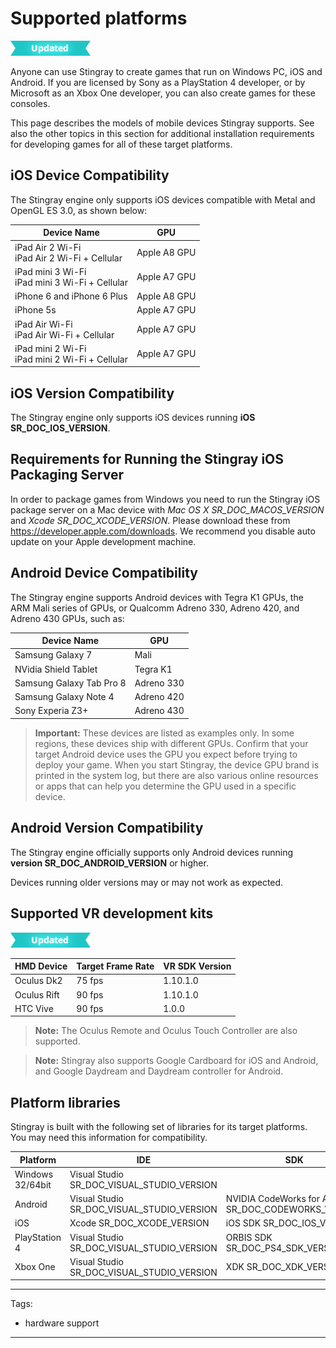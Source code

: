 # Supported platforms

![UPDATED](../images/updated.png)

Anyone can use Stingray to create games that run on Windows PC, iOS and Android. If you are licensed by Sony as a PlayStation 4 developer, or by Microsoft as an Xbox One developer, you can also create games for these consoles.

This page describes the models of mobile devices Stingray supports. See also the other topics in this section for additional installation requirements for developing games for all of these target platforms.

## iOS Device Compatibility

The Stingray engine only supports iOS devices compatible with Metal and OpenGL ES 3.0, as shown below:

| Device Name | GPU |
|---|---|
| iPad Air 2 Wi-Fi<br>iPad Air 2 Wi-Fi + Cellular | Apple A8 GPU |
| iPad mini 3 Wi-Fi<br>iPad mini 3 Wi-Fi + Cellular | Apple A7 GPU |
| iPhone 6 and iPhone 6 Plus | Apple A8 GPU |
| iPhone 5s | Apple A7 GPU |
| iPad Air Wi-Fi<br>iPad Air Wi-Fi + Cellular | Apple A7 GPU |
| iPad mini 2 Wi-Fi<br>iPad mini 2 Wi-Fi + Cellular | Apple A7 GPU |

## iOS Version Compatibility

The Stingray engine only supports iOS devices running **iOS SR_DOC_IOS_VERSION**.

## Requirements for Running the Stingray iOS Packaging Server

In order to package games from Windows you need to run the Stingray iOS package server on a Mac device with *Mac OS X SR_DOC_MACOS_VERSION* and *Xcode SR_DOC_XCODE_VERSION*. Please download these from <https://developer.apple.com/downloads>. We recommend you disable auto update on your Apple development machine. <!-- If you already have a newer version of Xcode installed (Xcode 7), you can simply delete that from your application folder and copy the one you have downloaded from the Apple website there. -->

## Android Device Compatibility

The Stingray engine supports Android devices with Tegra K1 GPUs, the ARM Mali series of GPUs, or Qualcomm Adreno 330, Adreno 420, and Adreno 430 GPUs, such as:

| Device Name | GPU |
|---|---|
| Samsung Galaxy 7 | Mali |
| NVidia Shield Tablet | Tegra K1 |
| Samsung Galaxy Tab Pro 8 | Adreno 330 |
| Samsung Galaxy Note 4 | Adreno 420 |
| Sony Experia Z3+ | Adreno 430 |

> **Important:** These devices are listed as examples only. In some regions, these devices ship with different GPUs.
> Confirm that your target Android device uses the GPU you expect before trying to deploy your game. When you start Stingray, the device GPU brand is printed in the system log, but there are also various online resources or apps that can help you determine the GPU used in a specific device.

## Android Version Compatibility

The Stingray engine officially supports only Android devices running **version SR_DOC_ANDROID_VERSION** or higher.

Devices running older versions may or may not work as expected.

## Supported VR development kits

![UPDATED](../images/updated.png)

| HMD Device | Target Frame Rate | VR SDK Version |
|------------|-------------------|-----|
| Oculus Dk2 | 75 fps            | 1.10.1.0  |
| Oculus Rift | 90 fps            | 1.10.1.0  |
| HTC Vive       | 90 fps            | 1.0.0  |

>**Note:** The Oculus Remote and Oculus Touch Controller are also supported.

>**Note:** Stingray also supports Google Cardboard for iOS and Android, and Google Daydream and Daydream controller for Android.

## Platform libraries

Stingray is built with the following set of libraries for its target platforms. You may need this information for compatibility.

| Platform | IDE | SDK |
|---|---|---|
| Windows 32/64bit | Visual Studio SR_DOC_VISUAL_STUDIO_VERSION | |
| Android | Visual Studio SR_DOC_VISUAL_STUDIO_VERSION | NVIDIA CodeWorks for Android SR_DOC_CODEWORKS_VERSION |
| iOS | Xcode SR_DOC_XCODE_VERSION | iOS SDK SR_DOC_IOS_VERSION |
| PlayStation 4 | Visual Studio SR_DOC_VISUAL_STUDIO_VERSION | ORBIS SDK SR_DOC_PS4_SDK_VERSION |
| Xbox One | Visual Studio SR_DOC_VISUAL_STUDIO_VERSION | XDK SR_DOC_XDK_VERSION |

---
Tags:
- hardware support
---
